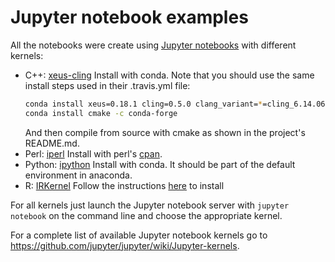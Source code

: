 # Jupyter notebook examples

All the notebooks were create using [Jupyter notebooks](https://github.com/jupyter/jupyter) with different kernels:
* C++: [xeus-cling](https://github.com/QuantStack/xeus-cling)
  Install with conda. Note that you should use the same install steps used in their .travis.yml file:
    ```bash
    conda install xeus=0.18.1 cling=0.5.0 clang_variant=*=cling_6.14.06 clangdev=5.0 llvmdev=5 nlohmann_json=3.4.0 cppzmq=4.3.0 xtl=0.5.2 pugixml cxxopts=2.1.1 -c conda-forge
    conda install cmake -c conda-forge
    ```
  And then compile from source with cmake as shown in the project's README.md.  
* Perl: [iperl](https://metacpan.org/pod/Devel::IPerl)
  Install with perl's [cpan](https://metacpan.org/).
* Python: [ipython](https://github.com/ipython/ipython)
  Install with conda. It should be part of the default environment in anaconda.
* R: [IRKernel](https://irkernel.github.io)
  Follow the instructions [here](https://irkernel.github.io/installation/) to install

For all kernels just launch the Jupyter notebook server with `jupyter notebook` on the command line and choose the appropriate kernel.

For a complete list of available Jupyter notebook kernels go to https://github.com/jupyter/jupyter/wiki/Jupyter-kernels.
